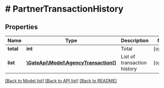 # # PartnerTransactionHistory

## Properties

Name | Type | Description | Notes
------------ | ------------- | ------------- | -------------
**total** | **int** | Total | [optional] 
**list** | [**\GateApi\Model\AgencyTransaction[]**](AgencyTransaction.md) | List of transaction history | [optional] 

[[Back to Model list]](../../README.md#documentation-for-models) [[Back to API list]](../../README.md#documentation-for-api-endpoints) [[Back to README]](../../README.md)
